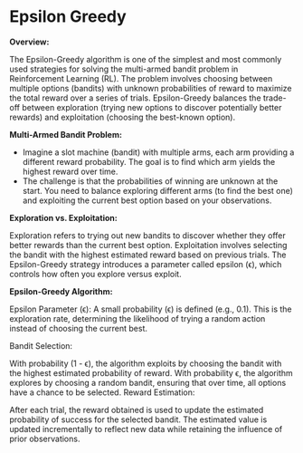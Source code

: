 # Epsilon Greedy

**Overview:**

The Epsilon-Greedy algorithm is one of the simplest and most commonly used strategies for solving the multi-armed bandit problem in Reinforcement Learning (RL). The problem involves choosing between multiple options (bandits) with unknown probabilities of reward to maximize the total reward over a series of trials. Epsilon-Greedy balances the trade-off between exploration (trying new options to discover potentially better rewards) and exploitation (choosing the best-known option).

**Multi-Armed Bandit Problem:**

- Imagine a slot machine (bandit) with multiple arms, each arm providing a different reward probability. The goal is to find which arm yields the highest reward over time.
- The challenge is that the probabilities of winning are unknown at the start. You need to balance exploring different arms (to find the best one) and exploiting the current best option based on your observations.

**Exploration vs. Exploitation:**

Exploration refers to trying out new bandits to discover whether they offer better rewards than the current best option.
Exploitation involves selecting the bandit with the highest estimated reward based on previous trials.
The Epsilon-Greedy strategy introduces a parameter called epsilon (ϵ), which controls how often you explore versus exploit.

**Epsilon-Greedy Algorithm:**

Epsilon Parameter (ϵ): A small probability (ϵ) is defined (e.g., 0.1). This is the exploration rate, determining the likelihood of trying a random action instead of choosing the current best.

Bandit Selection:

With probability (1 - ϵ), the algorithm exploits by choosing the bandit with the highest estimated probability of reward.
With probability ϵ, the algorithm explores by choosing a random bandit, ensuring that over time, all options have a chance to be selected.
Reward Estimation:

After each trial, the reward obtained is used to update the estimated probability of success for the selected bandit. The estimated value is updated incrementally to reflect new data while retaining the influence of prior observations.
